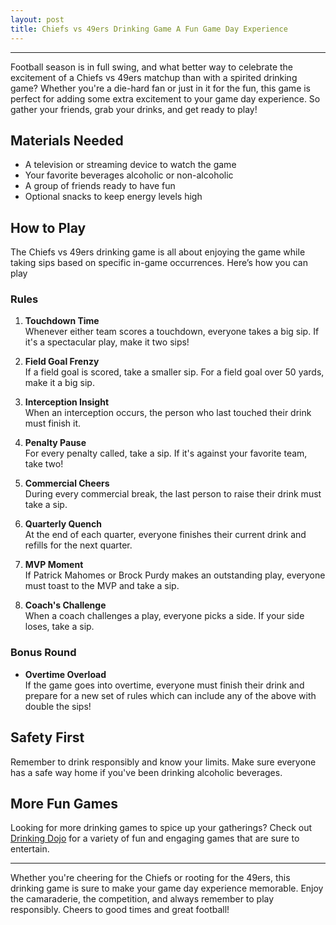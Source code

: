 ```yaml
---
layout: post
title: Chiefs vs 49ers Drinking Game A Fun Game Day Experience
---
```



---

Football season is in full swing, and what better way to celebrate the excitement of a Chiefs vs 49ers matchup than with a spirited drinking game? Whether you're a die-hard fan or just in it for the fun, this game is perfect for adding some extra excitement to your game day experience. So gather your friends, grab your drinks, and get ready to play!

## Materials Needed

- A television or streaming device to watch the game
- Your favorite beverages alcoholic or non-alcoholic
- A group of friends ready to have fun
- Optional snacks to keep energy levels high

## How to Play

The Chiefs vs 49ers drinking game is all about enjoying the game while taking sips based on specific in-game occurrences. Here’s how you can play

### Rules

1. **Touchdown Time**  
   Whenever either team scores a touchdown, everyone takes a big sip. If it's a spectacular play, make it two sips!

2. **Field Goal Frenzy**  
   If a field goal is scored, take a smaller sip. For a field goal over 50 yards, make it a big sip.

3. **Interception Insight**  
   When an interception occurs, the person who last touched their drink must finish it.

4. **Penalty Pause**  
   For every penalty called, take a sip. If it's against your favorite team, take two!

5. **Commercial Cheers**  
   During every commercial break, the last person to raise their drink must take a sip.

6. **Quarterly Quench**  
   At the end of each quarter, everyone finishes their current drink and refills for the next quarter.

7. **MVP Moment**  
   If Patrick Mahomes or Brock Purdy makes an outstanding play, everyone must toast to the MVP and take a sip.

8. **Coach's Challenge**  
   When a coach challenges a play, everyone picks a side. If your side loses, take a sip.

### Bonus Round

- **Overtime Overload**  
  If the game goes into overtime, everyone must finish their drink and prepare for a new set of rules which can include any of the above with double the sips!

## Safety First

Remember to drink responsibly and know your limits. Make sure everyone has a safe way home if you've been drinking alcoholic beverages.

## More Fun Games

Looking for more drinking games to spice up your gatherings? Check out [Drinking Dojo](https://drinkingdojo.com/) for a variety of fun and engaging games that are sure to entertain.

---

Whether you're cheering for the Chiefs or rooting for the 49ers, this drinking game is sure to make your game day experience memorable. Enjoy the camaraderie, the competition, and always remember to play responsibly. Cheers to good times and great football!